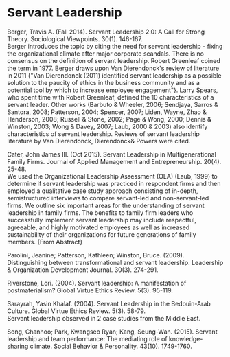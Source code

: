 # Servant Leadership

Berger, Travis A. (Fall 2014). Servant Leadership 2.0: A Call for Strong Theory. Sociological Viewpoints. 30(1). 146-167.  
Berger introduces the topic by citing the need for servant leadership - fixing the organizational climate after major corporate scandals. There is no consensus on the definition of servant leadership. Robert Greenleaf coined the term in 1977. Berger draws upon Van Dierendonck's review of literature in 2011 {"Van Dierendonck (2011) identified servant leadership as a possible solution to the paucity of ethics in the business community and as a potential tool by which to increase employee engagement"}. Larry Spears, who spent time with Robert Greenleaf, defined the 10 characteristics of a servant leader. Other works (Barbuto & Wheeler, 2006; Sendjaya, Sarros & Santora, 2008; Patterson, 2004; Spencer, 2007; Liden, Wayne, Zhao & Henderson, 2008; Russell & Stone, 2002; Page & Wong, 2000; Dennis & Winston, 2003; Wong & Davey, 2007; Laub, 2000 & 2003) also identify characteristics of servant leadership. Reviews of servant leadership literature by Van Dierendonck, Dierendonck& Powers were cited.

Cater, John James III. (Oct 2015). Servant Leadership in Multigenerational Family Firms. Journal of Applied Management and Entrepreneurship. 20(4). 25-48.  
We used the Organizational Leadership Assessment (OLA) (Laub, 1999) to determine if servant leadership was practiced in respondent firms and then employed a qualitative case study approach consisting of in-depth, semistructured interviews to compare servant-led and non-servant-led firms. We outline six important areas for the understanding of servant leadership in family firms. The benefits to family firm leaders who successfully implement servant leadership may include respectful, agreeable, and highly motivated employees as well as increased sustainability of their organizations for future generations of family members. {From Abstract}

Parolini, Jeanine; Patterson, Kathleen; Winston, Bruce. (2009). Distinguishing between transformational and servant leadership. Leadership & Organization Development Journal. 30(3). 274-291.  

Riverstone, Lori. (2004). Servant leadership: A manifestation of postmaterialism? Global Virtue Ethics Review. 5(3). 95-119.  

Sarayrah, Yasin Khalaf. (2004). Servant Leadership in the Bedouin-Arab Culture. Global Virtue Ethics Review. 5(3). 58-79.  
Servant leadership observed in 2 case studies from the Middle East.

Song, Chanhoo; Park, Kwangseo Ryan; Kang, Seung-Wan. (2015). Servant leadership and team performance: The mediating role of knowledge-sharing climate. Social Behavior & Personality. 43(10). 1749-1760.  

